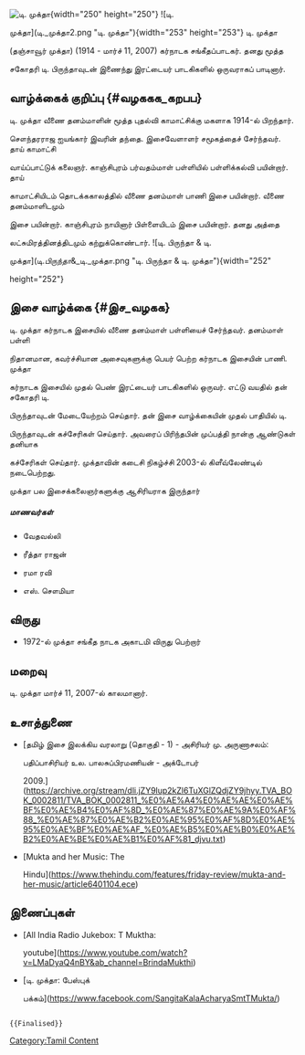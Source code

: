 ![டி. முக்தா](டி._முக்தா.png "டி. முக்தா"){width="250" height="250"} ![டி.
முக்தா](டி._முக்தா2.png "டி. முக்தா"){width="253" height="253"} டி. முக்தா
(தஞ்சாவூர் முக்தா) (1914 - மார்ச் 11, 2007) கர்நாடக சங்கீதப்பாடகர். தனது மூத்த
சகோதரி டி. பிருந்தாவுடன் இணைந்து இரட்டையர் பாடகிகளில் ஒருவராகப் பாடினார்.

## வாழ்க்கைக் குறிப்பு {#வழககக_கறபப}

டி. முக்தா வீணை தனம்மாளின் மூத்த புதல்வி காமாட்சிக்கு மகளாக 1914-ல் பிறந்தார்.
சௌந்தரராஜ ஐயங்கார் இவரின் தந்தை. இசைவேளாளர் சமூகத்தைச் சேர்ந்தவர். தாய் காமாட்சி
வாய்ப்பாட்டுக் கலைஞர். காஞ்சிபுரம் பர்வதம்மாள் பள்ளியில் பள்ளிக்கல்வி பயின்றார். தாய்
காமாட்சியிடம் தொடக்ககாலத்தில் வீணை தனம்மாள் பாணி இசை பயின்றார். வீணை தனம்மாளிடமும்
இசை பயின்றார். காஞ்சிபுரம் நாயினார் பிள்ளையிடம் இசை பயின்றார். தனது அத்தை
லட்சுமிரத்தினத்திடமும் கற்றுக்கொண்டார். ![டி. பிருந்தா & டி.
முக்தா](டி._பிருந்தா_&_டி._முக்தா.png "டி. பிருந்தா & டி. முக்தா"){width="252"
height="252"}

## இசை வாழ்க்கை {#இச_வழகக}

டி. முக்தா கர்நாடக இசையில் வீணை தனம்மாள் பள்ளியைச் சேர்ந்தவர். தனம்மாள் பள்ளி
நிதானமான, கவர்ச்சியான அசைவுகளுக்கு பெயர் பெற்ற கர்நாடக இசையின் பாணி. முக்தா
கர்நாடக இசையில் முதல் பெண் இரட்டையர் பாடகிகளில் ஒருவர். எட்டு வயதில் தன் சகோதரி டி.
பிருந்தாவுடன் மேடையேற்றம் செய்தார். தன் இசை வாழ்க்கையின் முதல் பாதியில் டி.
பிருந்தாவுடன் கச்சேரிகள் செய்தார். அவரைப் பிரிந்தபின் முப்பத்தி நான்கு ஆண்டுகள் தனியாக
கச்சேரிகள் செய்தார். முக்தாவின் கடைசி நிகழ்ச்சி 2003-ல் கிளீவ்லேண்டில் நடைபெற்றது.
முக்தா பல இசைக்கலைஞர்களுக்கு ஆசிரியராக இருந்தார்

##### மாணவர்கள்

-   வேதவல்லி
-   ரீத்தா ராஜன்
-   ரமா ரவி
-   எஸ். சௌமியா

## விருது

-   1972-ல் முக்தா சங்கீத நாடக அகாடமி விருது பெற்றார்

## மறைவு

டி. முக்தா மார்ச் 11, 2007-ல் காலமானார்.

## உசாத்துணை

-   [தமிழ்‌ இசை இலக்கிய வரலாறு (தொகுதி - 1) - அசிரியர்‌ மு. அருணாசலம்‌:
    பதிப்பாசிரியர்‌ உல. பாலசுப்பிரமணியன்‌ - அக்டோபர்‌
    2009.](https://archive.org/stream/dli.jZY9lup2kZl6TuXGlZQdjZY9jhyy.TVA_BOK_0002811/TVA_BOK_0002811_%E0%AE%A4%E0%AE%AE%E0%AE%BF%E0%AE%B4%E0%AF%8D_%E0%AE%87%E0%AE%9A%E0%AF%88_%E0%AE%87%E0%AE%B2%E0%AE%95%E0%AF%8D%E0%AE%95%E0%AE%BF%E0%AE%AF_%E0%AE%B5%E0%AE%B0%E0%AE%B2%E0%AE%BE%E0%AE%B1%E0%AF%81_djvu.txt)
-   [Mukta and her Music: The
    Hindu](https://www.thehindu.com/features/friday-review/mukta-and-her-music/article6401104.ece)

## இணைப்புகள்

-   [All India Radio Jukebox: T Muktha:
    youtube](https://www.youtube.com/watch?v=LMaDyaQ4nBY&ab_channel=BrindaMukthi)
-   [டி. முக்தா: பேஸ்புக்
    பக்கம்](https://www.facebook.com/SangitaKalaAcharyaSmtTMukta/)

```{=mediawiki}
{{Finalised}}
```
[Category:Tamil Content](Category:Tamil_Content "wikilink")
